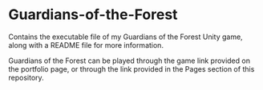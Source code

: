 # Guardians-of-the-Forest
Contains the executable file of my Guardians of the Forest Unity game, along with a README file for more information.

Guardians of the Forest can be played through the game link provided on the portfolio page, or through the link provided in the Pages section of this repository.
